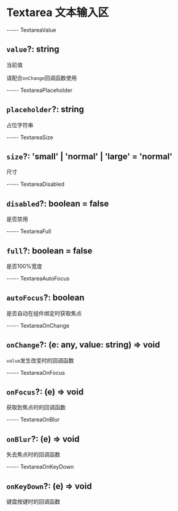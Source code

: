 # Textarea 文本输入区

----- TextareaValue

## `value`?: string

当前值

请配合`onChange`回调函数使用

----- TextareaPlaceholder

## `placeholder`?: string

占位字符串

----- TextareaSize

## `size`?: 'small' | 'normal' | 'large' = 'normal'

尺寸

----- TextareaDisabled

## `disabled`?: boolean = false

是否禁用

----- TextareaFull

## `full`?: boolean = false

是否100%宽度

----- TextareaAutoFocus

## `autoFocus`?: boolean

是否自动在组件绑定时获取焦点

----- TextareaOnChange

## `onChange`?: (e: any, value: string) => void

`value`发生改变时的回调函数

----- TextareaOnFocus

## `onFocus`?: (e) => void

获取到焦点时的回调函数

----- TextareaOnBlur

## `onBlur`?: (e) => void

失去焦点时的回调函数

----- TextareaOnKeyDown

## `onKeyDown`?: (e) => void

键盘按键时的回调函数
